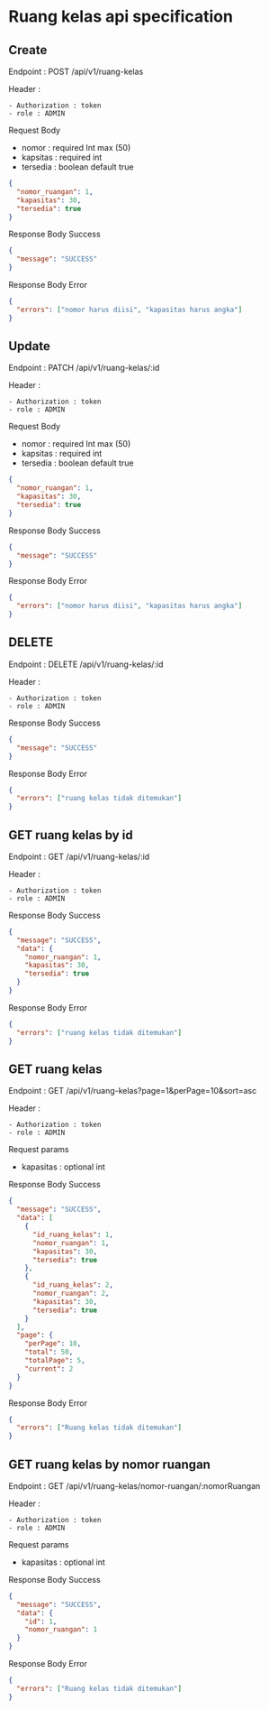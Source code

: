 # Ruang kelas api specification

## Create

Endpoint : POST /api/v1/ruang-kelas

Header :

    - Authorization : token
    - role : ADMIN

Request Body

- nomor : required Int max (50)
- kapsitas : required int
- tersedia : boolean default true

```json
{
  "nomor_ruangan": 1,
  "kapasitas": 30,
  "tersedia": true
}
```

Response Body Success

```json
{
  "message": "SUCCESS"
}
```

Response Body Error

```json
{
  "errors": ["nomor harus diisi", "kapasitas harus angka"]
}
```

## Update

Endpoint : PATCH /api/v1/ruang-kelas/:id

Header :

    - Authorization : token
    - role : ADMIN

Request Body

- nomor : required Int max (50)
- kapsitas : required int
- tersedia : boolean default true

```json
{
  "nomor_ruangan": 1,
  "kapasitas": 30,
  "tersedia": true
}
```

Response Body Success

```json
{
  "message": "SUCCESS"
}
```

Response Body Error

```json
{
  "errors": ["nomor harus diisi", "kapasitas harus angka"]
}
```

## DELETE

Endpoint : DELETE /api/v1/ruang-kelas/:id

Header :

    - Authorization : token
    - role : ADMIN

Response Body Success

```json
{
  "message": "SUCCESS"
}
```

Response Body Error

```json
{
  "errors": ["ruang kelas tidak ditemukan"]
}
```

## GET ruang kelas by id

Endpoint : GET /api/v1/ruang-kelas/:id

Header :

    - Authorization : token
    - role : ADMIN

Response Body Success

```json
{
  "message": "SUCCESS",
  "data": {
    "nomor_ruangan": 1,
    "kapasitas": 30,
    "tersedia": true
  }
}
```

Response Body Error

```json
{
  "errors": ["ruang kelas tidak ditemukan"]
}
```

## GET ruang kelas

Endpoint : GET /api/v1/ruang-kelas?page=1&perPage=10&sort=asc

Header :

    - Authorization : token
    - role : ADMIN

Request params

- kapasitas : optional int

Response Body Success

```json
{
  "message": "SUCCESS",
  "data": [
    {
      "id_ruang_kelas": 1,
      "nomor_ruangan": 1,
      "kapasitas": 30,
      "tersedia": true
    },
    {
      "id_ruang_kelas": 2,
      "nomor_ruangan": 2,
      "kapasitas": 30,
      "tersedia": true
    }
  ],
  "page": {
    "perPage": 10,
    "total": 50,
    "totalPage": 5,
    "current": 2
  }
}
```

Response Body Error

```json
{
  "errors": ["Ruang kelas tidak ditemukan"]
}
```

## GET ruang kelas by nomor ruangan

Endpoint : GET /api/v1/ruang-kelas/nomor-ruangan/:nomorRuangan

Header :

    - Authorization : token
    - role : ADMIN

Request params

- kapasitas : optional int

Response Body Success

```json
{
  "message": "SUCCESS",
  "data": {
    "id": 1,
    "nomor_ruangan": 1
  }
}
```

Response Body Error

```json
{
  "errors": ["Ruang kelas tidak ditemukan"]
}
```
